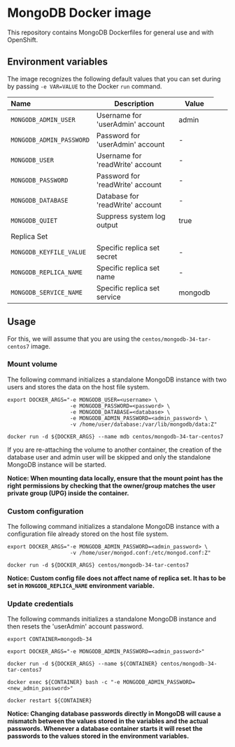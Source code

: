 MongoDB Docker image
====================

This repository contains MongoDB Dockerfiles for general use and with OpenShift.

Environment variables
---------------------------------

The image recognizes the following default values that you can set during by
passing `-e VAR=VALUE` to the Docker `run` command.

|    Name                   |    Description                   |    Value |
| :------------------------ | ---------------------------------| ---------|
|  `MONGODB_ADMIN_USER`     | Username for 'userAdmin' account | admin    |
|  `MONGODB_ADMIN_PASSWORD` | Password for 'userAdmin' account | -        |
|  `MONGODB_USER`           | Username for 'readWrite' account | -        |
|  `MONGODB_PASSWORD`       | Password for 'readWrite' account | -        |
|  `MONGODB_DATABASE`       | Database for 'readWrite' account | -        |
|  `MONGODB_QUIET`          | Suppress system log output       | true     |
|    Replica Set <td colspan="2"/>
|  `MONGODB_KEYFILE_VALUE`  | Specific replica set secret      | -        |
|  `MONGODB_REPLICA_NAME`   | Specific replica set name        | -        |
|  `MONGODB_SERVICE_NAME`   | Specific replica set service     | mongodb  |

Usage
---------------------------------

For this, we will assume that you are using the `centos/mongodb-34-tar-centos7`
image.

### Mount volume

The following command initializes a standalone MongoDB instance with two users
and stores the data on the host file system.

```
export DOCKER_ARGS="-e MONGODB_USER=<username> \
                    -e MONGODB_PASSWORD=<password> \
                    -e MONGODB_DATABASE=<database> \
                    -e MONGODB_ADMIN_PASSWORD=<admin_password> \
                    -v /home/user/database:/var/lib/mongodb/data:Z"

docker run -d ${DOCKER_ARGS} --name mdb centos/mongodb-34-tar-centos7
```

If you are re-attaching the volume to another container, the creation of the
database user and admin user will be skipped and only the standalone MongoDB
instance will be started.

**Notice: When mounting data locally, ensure that the mount point has the right
permissions by checking that the owner/group matches the user private group
(UPG) inside the container.**

### Custom configuration

The following command initializes a standalone MongoDB instance with a
configuration file already stored on the host file system.

```
export DOCKER_ARGS="-e MONGODB_ADMIN_PASSWORD=<admin_password> \
                    -v /home/user/mongod.conf:/etc/mongod.conf:Z"

docker run -d ${DOCKER_ARGS} centos/mongodb-34-tar-centos7
```

**Notice: Custom config file does not affect name of replica set. It has to be
set in `MONGODB_REPLICA_NAME` environment variable.**

### Update credentials

The following commands initializes a standalone MongoDB instance and then resets
the 'userAdmin' account password.

```
export CONTAINER=mongodb-34

export DOCKER_ARGS="-e MONGODB_ADMIN_PASSWORD=<admin_password>"

docker run -d ${DOCKER_ARGS} --name ${CONTAINER} centos/mongodb-34-tar-centos7

docker exec ${CONTAINER} bash -c "-e MONGODB_ADMIN_PASSWORD=<new_admin_password>"

docker restart ${CONTAINER}
```

**Notice: Changing database passwords directly in MongoDB will cause a mismatch
between the values stored in the variables and the actual passwords. Whenever a
database container starts it will reset the passwords to the values stored in
the environment variables.**
